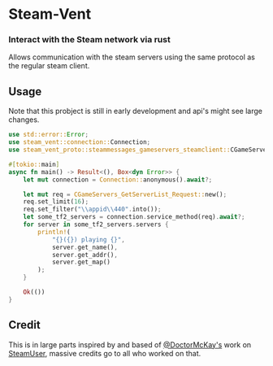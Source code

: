 # Steam-Vent

### Interact with the Steam network via rust

Allows communication with the steam servers using the same protocol as the regular steam client.

## Usage

Note that this probject is still in early development and api's might see large changes.

```rust
use std::error::Error;
use steam_vent::connection::Connection;
use steam_vent_proto::steammessages_gameservers_steamclient::CGameServers_GetServerList_Request;

#[tokio::main]
async fn main() -> Result<(), Box<dyn Error>> {
    let mut connection = Connection::anonymous().await?;

    let mut req = CGameServers_GetServerList_Request::new();
    req.set_limit(16);
    req.set_filter("\\appid\\440".into());
    let some_tf2_servers = connection.service_method(req).await?;
    for server in some_tf2_servers.servers {
        println!(
            "{}({}) playing {}",
            server.get_name(),
            server.get_addr(),
            server.get_map()
        );
    }

    Ok(())
}
```

## Credit

This is in large parts inspired by and based of [@DoctorMcKay's](https://github.com/DoctorMcKay) work on [SteamUser](https://github.com/DoctorMcKay/node-steam-user/),
massive credits go to all who worked on that. 